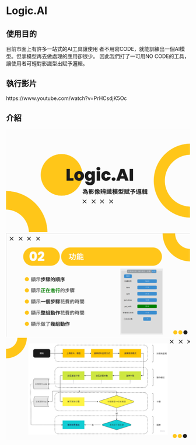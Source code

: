 # Logic.AI
<h2>使用目的</h2> ⽬前市⾯上有許多一站式的AI⼯具讓使⽤
者不⽤寫CODE，就能訓練出⼀個AI模型。但拿模型再去做處理的應⽤卻很少。
因此我們打了⼀可⽤NO CODE的⼯具，讓使⽤者可輕對影識型出賦予邏輯。
<h2>執行影片</h2>
https://www.youtube.com/watch?v=PrHCsdjK5Oc
<h2>介紹</h2>
<img src="https://github.com/LeeMoofon0222/Logic.AI/blob/main/Pic1.png?raw=true" alt="Pic1">
<img src="https://github.com/LeeMoofon0222/Logic.AI/blob/main/Pic2.png?raw=true" alt="Pic2">
<img src="https://github.com/LeeMoofon0222/Logic.AI/blob/main/Pic3.png?raw=true" alt="Pic3">
